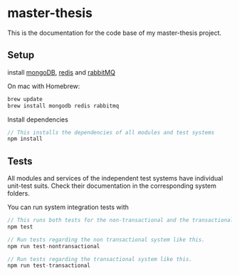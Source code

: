 # master-thesis

This is the documentation for the code base of my master-thesis project.


## Setup

install [mongoDB](https://docs.mongodb.com/manual/tutorial/install-mongodb-on-os-x/), [redis](http://redis.io/download) and [rabbitMQ](https://www.rabbitmq.com/download.html)

On mac with Homebrew:

```js
brew update
brew install mongodb redis rabbitmq
```

Install dependencies

```js
// This installs the dependencies of all modules and test systems
npm install
```

## Tests

All modules and services of the independent test systems have individual unit-test suits. Check their documentation in the corresponding system folders.

You can run system integration tests with

```js
// This runs both tests for the non-transactional and the transactional system.
npm test

// Run tests regarding the non transactional system like this.
npm run test-nontransactional

// Run tests regarding the transactional system like this.
npm run test-transactional

```
